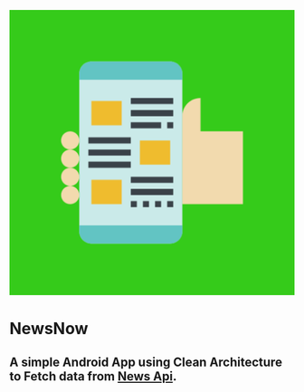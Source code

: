 ![App Icon](/app/src/main/ic_launcher-playstore.png)
# NewsNow

## A simple Android App using Clean Architecture to Fetch data from [News Api](https://newsapi.org/).